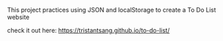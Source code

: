 This project practices using JSON and localStorage to create a To Do List website

check it out here: https://tristantsang.github.io/to-do-list/
